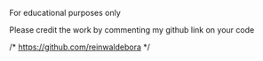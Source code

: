 For educational purposes only

Please credit the work by commenting my github link on your code

/* https://github.com/reinwaldebora */
